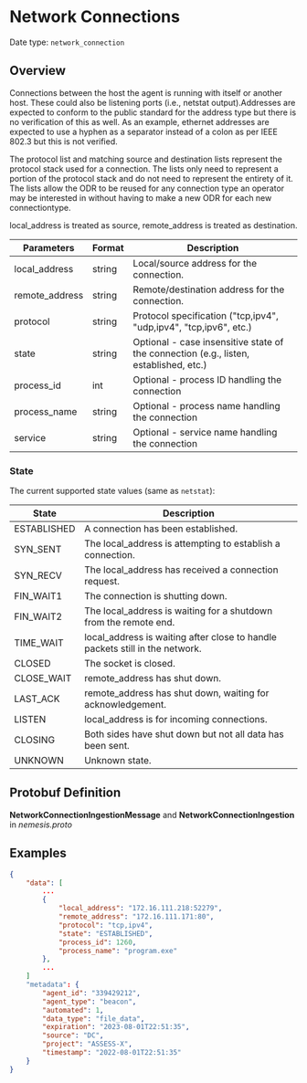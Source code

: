 # Network Connections
Date type: `network_connection`

## Overview

Connections between the host the agent is running with itself or another host. These could also be listening ports (i.e., netstat output).Addresses are expected to conform to the public standard for the address type but there is no verification of this as well. As an example, ethernet addresses are expected to use a hyphen as a separator instead of a colon as per IEEE 802.3 but this is not verified.

The protocol list and matching source and destination lists represent the protocol stack used for a connection. The lists only need to represent a portion of the protocol stack and do not need to represent the entirety of it. The lists allow the ODR to be reused for any connection type an operator may be interested in without having to make a new ODR for each new connectiontype.

local_address is treated as source, remote_address is treated as destination.

| Parameters     | Format | Description                                                                           |
| -------------- | ------ | ------------------------------------------------------------------------------------- |
| local_address  | string | Local/source address for the connection.                                              |
| remote_address | string | Remote/destination address for the connection.                                        |
| protocol       | string | Protocol specification ("tcp,ipv4", "udp,ipv4", "tcp,ipv6", etc.)                     |
| state          | string | Optional - case insensitive state of the connection (e.g., listen, established, etc.) |
| process_id     | int    | Optional - process ID handling the connection                                         |
| process_name   | string | Optional - process name handling the connection                                       |
| service        | string | Optional - service name handling the connection                                       |

### State

The current supported state values (same as `netstat`):

| State       | Description                                                                  |
| ----------- | ---------------------------------------------------------------------------- |
| ESTABLISHED | A connection has been established.                                           |
| SYN_SENT    | The local_address is attempting to establish a connection.                   |
| SYN_RECV    | The local_address has received a connection request.                         |
| FIN_WAIT1   | The connection is shutting down.                                             |
| FIN_WAIT2   | The local_address is waiting for a shutdown from the remote end.             |
| TIME_WAIT   | local_address is waiting after close to handle packets still in the network. |
| CLOSED      | The socket is closed.                                                        |
| CLOSE_WAIT  | remote_address has shut down.                                                |
| LAST_ACK    | remote_address has shut down, waiting for acknowledgement.                   |
| LISTEN      | local_address is for incoming connections.                                   |
| CLOSING     | Both sides have shut down but not all data has been sent.                    |
| UNKNOWN     | Unknown state.                                                               |


## Protobuf Definition

**NetworkConnectionIngestionMessage** and **NetworkConnectionIngestion** in *nemesis.proto*

## Examples
```json
{
    "data": [
        ...
        {
            "local_address": "172.16.111.218:52279",
            "remote_address": "172.16.111.171:80",
            "protocol": "tcp,ipv4",
            "state": "ESTABLISHED",
            "process_id": 1260,
            "process_name": "program.exe"
        },
        ...
    ]
    "metadata": {
        "agent_id": "339429212",
        "agent_type": "beacon",
        "automated": 1,
        "data_type": "file_data",
        "expiration": "2023-08-01T22:51:35",
        "source": "DC",
        "project": "ASSESS-X",
        "timestamp": "2022-08-01T22:51:35"
    }
}
```